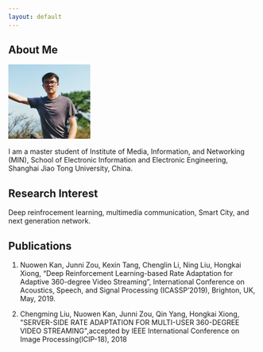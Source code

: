 ```yaml
---
layout: default
---
```


## About Me

<img class="profile-picture" src="nuowen.jpg" width = "165" height = "150">

I am a master student of Institute of Media, Information, and Networking (MIN), School of Electronic Information and Electronic Engineering, Shanghai Jiao Tong University, China.

## Research Interest

Deep reinfrocement learning, multimedia communication, Smart City, and next generation network.

## Publications

1. Nuowen Kan, Junni Zou, Kexin Tang, Chenglin Li, Ning Liu, Hongkai Xiong, “Deep Reinforcement Learning-based Rate Adaptation for Adaptive 360-degree Video Streaming”, International Conference on Acoustics, Speech, and Signal Processing (ICASSP’2019), Brighton, UK, May, 2019.

2. Chengming Liu, Nuowen Kan, Junni Zou, Qin Yang, Hongkai Xiong, "SERVER-SIDE RATE ADAPTATION FOR MULTI-USER 360-DEGREE VIDEO STREAMING",accepted by IEEE International Conference on Image Processing(ICIP-18), 2018

